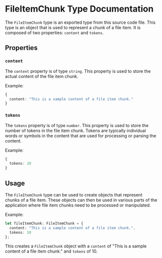 # FileItemChunk Type Documentation

The `FileItemChunk` type is an exported type from this source code file. This type is an object that is used to represent a chunk of a file item. It is composed of two properties: `content` and `tokens`.

## Properties

### `content`

The `content` property is of type `string`. This property is used to store the actual content of the file item chunk. 

Example:

```typescript
{
  content: "This is a sample content of a file item chunk."
}
```

### `tokens`

The `tokens` property is of type `number`. This property is used to store the number of tokens in the file item chunk. Tokens are typically individual words or symbols in the content that are used for processing or parsing the content.

Example:

```typescript
{
  tokens: 10
}
```

## Usage

The `FileItemChunk` type can be used to create objects that represent chunks of a file item. These objects can then be used in various parts of the application where file item chunks need to be processed or manipulated.

Example:

```typescript
let fileItemChunk: FileItemChunk = {
  content: "This is a sample content of a file item chunk.",
  tokens: 10
};
```

This creates a `FileItemChunk` object with a `content` of "This is a sample content of a file item chunk." and `tokens` of 10.